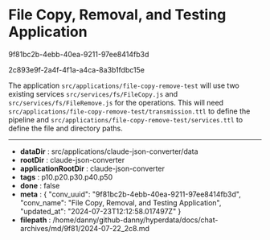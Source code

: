 # File Copy, Removal, and Testing Application

9f81bc2b-4ebb-40ea-9211-97ee8414fb3d

2c893e9f-2a4f-4f1a-a4ca-8a3b1fdbc15e

The application `src/applications/file-copy-remove-test` will use two existing services `src/services/fs/FileCopy.js` and `src/services/fs/FileRemove.js` for the  operations. This will need `src/applications/file-copy-remove-test/transmission.ttl` to define the pipeline and `src/applications/file-copy-remove-test/services.ttl` to define the file and directory paths.

---

* **dataDir** : src/applications/claude-json-converter/data
* **rootDir** : claude-json-converter
* **applicationRootDir** : claude-json-converter
* **tags** : p10.p20.p30.p40.p50
* **done** : false
* **meta** : {
  "conv_uuid": "9f81bc2b-4ebb-40ea-9211-97ee8414fb3d",
  "conv_name": "File Copy, Removal, and Testing Application",
  "updated_at": "2024-07-23T12:12:58.017497Z"
}
* **filepath** : /home/danny/github-danny/hyperdata/docs/chat-archives/md/9f81/2024-07-22_2c8.md